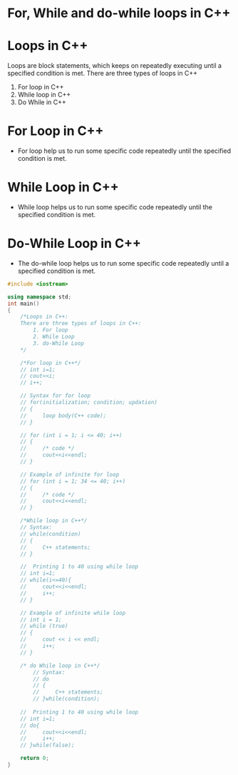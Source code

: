 # For, While and do-while loops in C++ 
# Loops in C++
Loops are block statements, which keeps on repeatedly executing until a specified condition is met. There are three types of loops in C++
1. For loop in C++
2. While loop in C++
3. Do While in C++
# For Loop in C++
- For loop help us to run some specific code repeatedly until the specified condition is met.
# While Loop in C++
- While loop helps us to run some specific code repeatedly until the specified condition is met. 
# Do-While Loop in C++
- The do-while loop helps us to run some specific code repeatedly until a specified condition is met.
```cpp
#include <iostream>

using namespace std;
int main()
{
    /*Loops in C++:
    There are three types of loops in C++:
        1. For loop
        2. While Loop
        3. do-While Loop
    */

    /*For loop in C++*/
    // int i=1;
    // cout<<i;
    // i++;

    // Syntax for for loop
    // for(initialization; condition; updation)
    // {
    //     loop body(C++ code);
    // }

    // for (int i = 1; i <= 40; i++)
    // {
    //     /* code */
    //     cout<<i<<endl;
    // }

    // Example of infinite for loop
    // for (int i = 1; 34 <= 40; i++)
    // {
    //     /* code */
    //     cout<<i<<endl;
    // }

    /*While loop in C++*/
    // Syntax:
    // while(condition)
    // {
    //     C++ statements;
    // }

    //  Printing 1 to 40 using while loop
    // int i=1;
    // while(i<=40){
    //     cout<<i<<endl;
    //     i++;
    // }

    // Example of infinite while loop
    // int i = 1;
    // while (true)
    // {
    //     cout << i << endl;
    //     i++;
    // }

    /* do While loop in C++*/
        // Syntax:
        // do
        // {
        //     C++ statements;
        // }while(condition);
        
    //  Printing 1 to 40 using while loop
    // int i=1;
    // do{
    //     cout<<i<<endl;
    //     i++;
    // }while(false);

    return 0;
}

```
